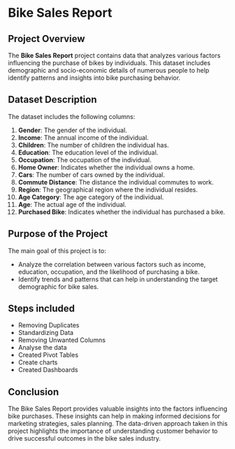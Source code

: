 # Bike Sales Report

## Project Overview
The **Bike Sales Report** project contains data that analyzes various factors influencing the purchase of bikes by individuals. This dataset includes demographic and socio-economic details of numerous people to help identify patterns and insights into bike purchasing behavior.

## Dataset Description
The dataset includes the following columns:
1. **Gender**: The gender of the individual.
2. **Income**: The annual income of the individual.
3. **Children**: The number of children the individual has.
4. **Education**: The education level of the individual.
5. **Occupation**: The occupation of the individual.
6. **Home Owner**: Indicates whether the individual owns a home.
7. **Cars**: The number of cars owned by the individual.
8. **Commute Distance**: The distance the individual commutes to work.
9. **Region**: The geographical region where the individual resides.
10. **Age Category**: The age category of the individual.
11. **Age**: The actual age of the individual.
12. **Purchased Bike**: Indicates whether the individual has purchased a bike.

## Purpose of the Project
The main goal of this project is to:
- Analyze the correlation between various factors such as income, education, occupation, and the likelihood of purchasing a bike.
- Identify trends and patterns that can help in understanding the target demographic for bike sales.

## Steps included
- Removing Duplicates
- Standardizing Data
- Removing Unwanted Columns
- Analyse the data
- Created Pivot Tables
- Create charts
- Created Dashboards

## Conclusion
The Bike Sales Report provides valuable insights into the factors influencing bike purchases. These insights can help in making informed decisions for marketing strategies, sales planning. The data-driven approach taken in this project highlights the importance of understanding customer behavior to drive successful outcomes in the bike sales industry.
